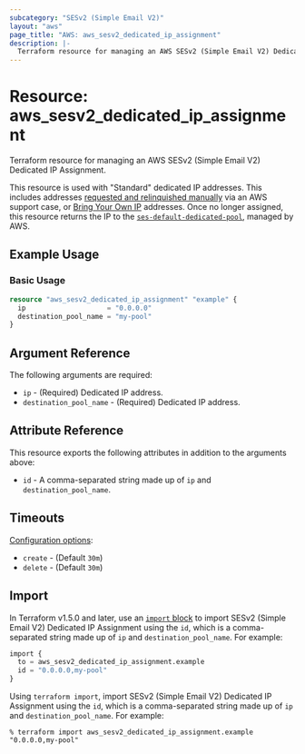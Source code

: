 ```yaml
---
subcategory: "SESv2 (Simple Email V2)"
layout: "aws"
page_title: "AWS: aws_sesv2_dedicated_ip_assignment"
description: |-
  Terraform resource for managing an AWS SESv2 (Simple Email V2) Dedicated IP Assignment.
---
```


# Resource: aws_sesv2_dedicated_ip_assignment

Terraform resource for managing an AWS SESv2 (Simple Email V2) Dedicated IP Assignment.

This resource is used with "Standard" dedicated IP addresses. This includes addresses [requested and relinquished manually](https://docs.aws.amazon.com/ses/latest/dg/dedicated-ip-case.html) via an AWS support case, or [Bring Your Own IP](https://docs.aws.amazon.com/ses/latest/dg/dedicated-ip-byo.html) addresses. Once no longer assigned, this resource returns the IP to the [`ses-default-dedicated-pool`](https://docs.aws.amazon.com/ses/latest/dg/managing-ip-pools.html), managed by AWS.

## Example Usage

### Basic Usage

```terraform
resource "aws_sesv2_dedicated_ip_assignment" "example" {
  ip                    = "0.0.0.0"
  destination_pool_name = "my-pool"
}
```

## Argument Reference

The following arguments are required:

* `ip` - (Required) Dedicated IP address.
* `destination_pool_name` - (Required) Dedicated IP address.

## Attribute Reference

This resource exports the following attributes in addition to the arguments above:

* `id` - A comma-separated string made up of `ip` and `destination_pool_name`.

## Timeouts

[Configuration options](https://developer.hashicorp.com/terraform/language/resources/syntax#operation-timeouts):

* `create` - (Default `30m`)
* `delete` - (Default `30m`)

## Import

In Terraform v1.5.0 and later, use an [`import` block](https://developer.hashicorp.com/terraform/language/import) to import SESv2 (Simple Email V2) Dedicated IP Assignment using the `id`, which is a comma-separated string made up of `ip` and `destination_pool_name`. For example:

```terraform
import {
  to = aws_sesv2_dedicated_ip_assignment.example
  id = "0.0.0.0,my-pool"
}
```

Using `terraform import`, import SESv2 (Simple Email V2) Dedicated IP Assignment using the `id`, which is a comma-separated string made up of `ip` and `destination_pool_name`. For example:

```console
% terraform import aws_sesv2_dedicated_ip_assignment.example "0.0.0.0,my-pool"
```
